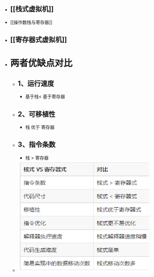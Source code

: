 - ## [[栈式虚拟机]]
- [[操作数栈与寄存器]]
- ## [[寄存器式虚拟机]]
- # 两者优缺点对比
	- ## 1、运行速度
		- 基于栈< 基于寄存器
	- ## 2、可移植性
		- 栈 优于 寄存器
	- ## 3、指令条数
		- 栈 > 寄存器
	- ![image.png](../assets/image_1689664621009_0.png)